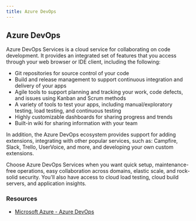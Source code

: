 ```yaml
---
title: Azure DevOps
---
```

## Azure DevOps

Azure DevOps Services is a cloud service for collaborating on code development. It provides an integrated set of features that you access through your web browser or IDE client, including the following:

* Git repositories for source control of your code
* Build and release management to support continuous integration and delivery of your apps
* Agile tools to support planning and tracking your work, code defects, and issues using Kanban and Scrum methods
* A variety of tools to test your apps, including manual/exploratory testing, load testing, and continuous testing
* Highly customizable dashboards for sharing progress and trends
* Built-in wiki for sharing information with your team

In addition, the Azure DevOps ecosystem provides support for adding extensions, integrating with other popular services, such as: Campfire, Slack, Trello, UserVoice, and more, and developing your own custom extensions.

Choose Azure DevOps Services when you want quick setup, maintenance-free operations, easy collaboration across domains, elastic scale, and rock-solid security. You'll also have access to cloud load testing, cloud build servers, and application insights.

### Resources
* [Microsoft Azure - Azure DevOps](https://azure.microsoft.com/services/devops)
